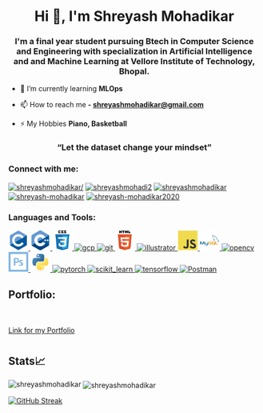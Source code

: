 <h1 align="center">Hi 👋, I'm Shreyash Mohadikar</h1>
<h3 align="center">I'm a final year student pursuing Btech in Computer Science and Engineering with specialization in Artificial Intelligence and and Machine Learning at Vellore Institute of Technology, Bhopal.</h3>

- 🌱 I’m currently learning **MLOps**

- 📫 How to reach me **- shreyashmohadikar@gmail.com**

- ⚡ My Hobbies **Piano, Basketball**
<h3 align='center'>“Let the dataset change your mindset” </h3>

<h3 align="left">Connect with me:</h3>
<p align="left">
<a href="https://www.linkedin.com/in/shreyashmohadikar/" target="blank"><img align="center" src="https://raw.githubusercontent.com/rahuldkjain/github-profile-readme-generator/master/src/images/icons/Social/linked-in-alt.svg" alt="shreyashmohadikar/" height="30" width="40" /></a>
<a href="https://twitter.com/shreyashmohadi2" target="blank"><img align="center" src="https://raw.githubusercontent.com/rahuldkjain/github-profile-readme-generator/master/src/images/icons/Social/twitter.svg" alt="shreyashmohadi2" height="30" width="40" /></a>
<a href="https://devpost.com/shreyashmohadikar?ref_content=user-portfolio&ref_feature=portfolio&ref_medium=global-nav" target="blank"><img align="center" src="https://q9k6x7m8.stackpathcdn.com/assets/reimagine2/devpost-logo-646bdf6ac6663230947a952f8d354cad.svg" alt="shreyashmohadikar" height="30" width="40" /></a> 
<a href="https://stackoverflow.com/users/shreyash-mohadikar" target="blank"><img align="center" src="https://raw.githubusercontent.com/rahuldkjain/github-profile-readme-generator/master/src/images/icons/Social/stack-overflow.svg" alt="shreyash-mohadikar" height="30" width="40" /></a>  
<a href="https://medium.com/@shreyash-mohadikar2020" target="blank"><img align="center" src="https://raw.githubusercontent.com/rahuldkjain/github-profile-readme-generator/master/src/images/icons/Social/medium.svg" alt="shreyash-mohadikar2020" height="30" width="40" /></a>


</p>

<h3 align="left">Languages and Tools:</h3>
<p align="left"> 
  <a href="https://www.cprogramming.com/" target="_blank"> 
  <img src="https://raw.githubusercontent.com/devicons/devicon/master/icons/c/c-original.svg" alt="c" width="40" height="40"/> </a> 
  <a href="https://www.w3schools.com/cpp/" target="_blank"> 
<img src="https://raw.githubusercontent.com/devicons/devicon/master/icons/cplusplus/cplusplus-original.svg" alt="cplusplus" width="40" height="40"/> </a>
  <a href="https://www.w3schools.com/css/" target="_blank">
  <img src="https://raw.githubusercontent.com/devicons/devicon/master/icons/css3/css3-original-wordmark.svg" alt="css3" width="40" height="40"/> </a> 
  <a href="https://cloud.google.com" target="_blank"> 
  <img src="https://www.vectorlogo.zone/logos/google_cloud/google_cloud-icon.svg" alt="gcp" width="40" height="40"/> </a> 
  <a href="https://git-scm.com/" target="_blank"> <img src="https://www.vectorlogo.zone/logos/git-scm/git-scm-icon.svg" alt="git" width="40" height="40"/> </a> 
  <a href="https://www.w3.org/html/" target="_blank">
  <img src="https://raw.githubusercontent.com/devicons/devicon/master/icons/html5/html5-original-wordmark.svg" alt="html5" width="40" height="40"/> </a> 
  <a href="https://www.adobe.com/in/products/illustrator.html" target="_blank"> 
  <img src="https://www.vectorlogo.zone/logos/adobe_illustrator/adobe_illustrator-icon.svg" alt="illustrator" width="40" height="40"/> </a> <a href="https://developer.mozilla.org/en-US/docs/Web/JavaScript" target="_blank"> 
  <img src="https://raw.githubusercontent.com/devicons/devicon/master/icons/javascript/javascript-original.svg" alt="javascript" width="40" height="40"/> </a> 
  <a href="https://www.mysql.com/" target="_blank"> 
  <img src="https://raw.githubusercontent.com/devicons/devicon/master/icons/mysql/mysql-original-wordmark.svg" alt="mysql" width="40" height="40"/> </a> 
  <a href="https://opencv.org/" target="_blank">
  <img src="https://www.vectorlogo.zone/logos/opencv/opencv-icon.svg" alt="opencv" width="40" height="40"/> </a> 
  <a href="https://www.photoshop.com/en" target="_blank"> 
    <img src="https://raw.githubusercontent.com/devicons/devicon/master/icons/photoshop/photoshop-line.svg" alt="photoshop" width="40" height="40"/> </a> 
  <a href="https://www.python.org" target="_blank"> 
    <img src="https://raw.githubusercontent.com/devicons/devicon/master/icons/python/python-original.svg" alt="python" width="40" height="40"/> </a> 
  <a href="https://pytorch.org/" target="_blank"> <img src="https://www.vectorlogo.zone/logos/pytorch/pytorch-icon.svg" alt="pytorch" width="40" height="40"/> </a>
  <a href="https://scikit-learn.org/" target="_blank"> 
    <img src="https://upload.wikimedia.org/wikipedia/commons/0/05/Scikit_learn_logo_small.svg" alt="scikit_learn" width="40" height="40"/> </a> 
  <a href="https://www.tensorflow.org" target="_blank">
    <img src="https://www.vectorlogo.zone/logos/tensorflow/tensorflow-icon.svg" alt="tensorflow" width="40" height="40"/>
  <a href="https://www.postman.com/" target="_blank">
    <img src="https://encrypted-tbn0.gstatic.com/images?q=tbn:ANd9GcQmNiu_WGQLxcrI0n2NoHZTWwl2_GlodbhMMvxILk2jBtGM6JhJr5Oe1GelyWXh4LYnN8o&usqp=CAU" alt="Postman" width="40" height="40"/> </a> </p>

## Portfolio: 
[Link for my Portfolio](https://shreyashmohadikar.github.io)
<font size="100px"><a href="https://shreyashmohadikar.github.io"></a></font>

## Stats📈
<p><img align="left" src="https://github-readme-stats.vercel.app/api/top-langs?username=shreyashmohadikar&show_icons=true&locale=en&layout=compact&theme=tokyonight" alt="shreyashmohadikar" /></p>

<p>&nbsp;<img align="center" src="https://github-readme-stats.vercel.app/api?username=shreyashmohadikar&show_icons=true&locale=en&theme=tokyonight" alt="shreyashmohadikar" /></p>

[![GitHub Streak](https://streak-stats.demolab.com/?user=shreyashmohadikar&theme=tokyonight)](https://git.io/streak-stats)
